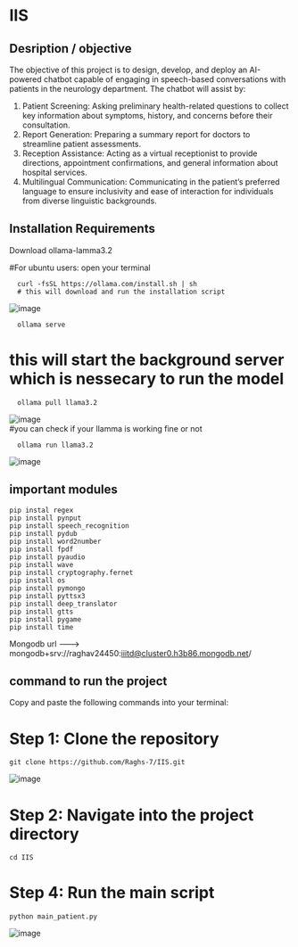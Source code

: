 # IIS

## Desription / objective 
The objective of this project is to design, develop, and deploy an AI-powered chatbot capable of
engaging in speech-based conversations with patients in the neurology department. The
chatbot will assist by:
1. Patient Screening: Asking preliminary health-related questions to collect key
information about symptoms, history, and concerns before their consultation.
2. Report Generation: Preparing a summary report for doctors to streamline patient
assessments.
3. Reception Assistance: Acting as a virtual receptionist to provide directions,
appointment confirmations, and general information about hospital services.
4. Multilingual Communication: Communicating in the patient’s preferred language to
ensure inclusivity and ease of interaction for individuals from diverse linguistic
backgrounds.

## Installation Requirements

  Download ollama-lamma3.2

  #For ubuntu users:
      open your terminal
      
      curl -fsSL https://ollama.com/install.sh | sh  
      # this will download and run the installation script
  ![image](https://github.com/user-attachments/assets/5333c1e2-b269-4e99-bab3-8ce515e538ab)
      
      ollama serve 
  # this will start the background server which is nessecary to run the model 
      
      ollama pull llama3.2
  ![image](https://github.com/user-attachments/assets/e60550e8-43ab-4dca-9a9b-25b37803136a)    
  #you can check if your llamma is working fine or not 

      ollama run llama3.2
  ![image](https://github.com/user-attachments/assets/ff334d8b-2279-47b2-a347-4122c35a19fe)
  

##  important modules

    pip instal regex
    pip install pynput
    pip install speech_recognition
    pip install pydub
    pip install word2number  
    pip install fpdf
    pip install pyaudio
    pip install wave
    pip install cryptography.fernet
    pip install os
    pip install pymongo
    pip install pyttsx3
    pip install deep_translator
    pip install gtts
    pip install pygame
    pip install time
    
Mongodb url ---> mongodb+srv://raghav24450:iiitd@cluster0.h3b86.mongodb.net/

## command to run the project 

  Copy and paste the following commands into your terminal:

  # Step 1: Clone the repository

    git clone https://github.com/Raghs-7/IIS.git
  ![image](https://github.com/user-attachments/assets/29ee5e01-84c0-45ba-939a-fc5afab523c1)

  # Step 2: Navigate into the project directory

    cd IIS
    
  # Step 4: Run the main script
    
    python main_patient.py
  ![image](https://github.com/user-attachments/assets/4df35d37-8f35-4148-aaab-aeb9790d6d02)


